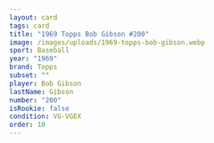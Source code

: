```yaml
---
layout: card
tags: card
title: "1969 Topps Bob Gibson #200"
image: /images/uploads/1969-topps-bob-gibson.webp
sport: Baseball
year: "1969"
brand: Topps
subset: ""
player: Bob Gibson
lastName: Gibson
number: "200"
isRookie: false
condition: VG-VGEX
order: 10
---
```

